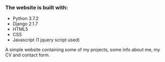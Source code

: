 

### The website is built with:
* Python 3.7.2
* Django 2.1.7
* HTML5
* CSS
* Javascript (1 jquery script used)

A simple website containing some of my projects, some info about me, my CV and contact form.
